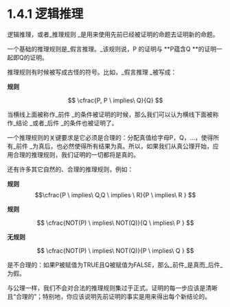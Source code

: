 # 1.4.1 逻辑推理

逻辑推理，或者_推理规则 _是用来使用先前已经被证明的命题去证明新的命题。

一个基础的推理规则是_假言推理。_该规则说，P 的证明与 **P蕴含Q **的证明一起即Q的证明。

推理规则有时候被写成古怪的符号。比如，_假言推理 _被写成：

**规则**

$$
\cfrac{P, P \ implies\ Q}{Q}
$$

当横线上面被称作_前件 _的条件被证明的时候，那么我们可以认为横线下面被称作_结论 _或者_后件 _的条件也被证明了。

一个推理规则的关键要求是它必须是合理的：分配真值给字母P，Q，...，使得所有_前件 _为真后，也必然使得所有结果为真。所以，如果我们从真公理开始，应用合理的推理规则，我们证明的一切都将是真的。

还有许多其它自然的、合理的推理规则，例如：

**规则**
$$\cfrac{P \ implies\ Q,Q \ implies \ R}{P \ implies\  R } $$

**规则**

$$
\cfrac{NOT(P) \ implies\  NOT(Q)}{Q \ implies\ P
}
$$

**无规则**

$$
\cfrac{NOT(P) \ implies\  NOT(Q)}{P \ implies\  Q
}
$$

是不合理的：如果P被赋值为TRUE且Q被赋值为FALSE，那么_前件_是真而_后件_为假。

与公理一样，我们不会对合法的推理规则集过于正式。证明的每一步应该是清晰且“合理的”；特别地，你应该说明先前证明的事实是用来得出每个新结论的。


